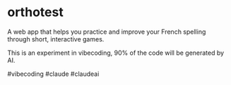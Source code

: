 # orthotest

A web app that helps you practice and improve your French spelling through short, interactive games.

This is an experiment in vibecoding, 90% of the code will be generated by AI.

#vibecoding #claude #claudeai